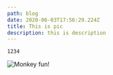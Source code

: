 ```yaml
---
path: blog
date: 2020-06-03T17:56:29.224Z
title: This is pic
description: this is description
---
```

```
1234
```

![](assets/screen-shot-2020-04-29-at-3.45.21-pm.png "Monkey fun!")